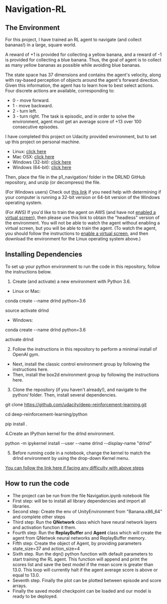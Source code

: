 # Navigation-RL
## The Environment
For this project, I have trained an RL agent to navigate (and collect bananas!) in a large, square world.

A reward of +1 is provided for collecting a yellow banana, and a reward of -1 is provided for collecting a blue banana. Thus, the goal of agent is to collect as many yellow bananas as possible while avoiding blue bananas.

The state space has 37 dimensions and contains the agent's velocity, along with ray-based perception of objects around the agent's forward direction. Given this information, the agent has to learn how to best select actions. Four discrete actions are available, corresponding to:

- 0 - move forward.
- 1 - move backward.
- 2 - turn left.
- 3 - turn right.
The task is episodic, and in order to solve the environment, agent must get an average score of +13 over 100 consecutive episodes.

I have completed this project on Udacity provided environment, but to set up this project on personal machine.

- Linux: [click here](https://s3-us-west-1.amazonaws.com/udacity-drlnd/P1/Banana/Banana_Linux.zip)
- Mac OSX: [click here](https://s3-us-west-1.amazonaws.com/udacity-drlnd/P1/Banana/Banana.app.zip)
- Windows (32-bit): [click here](https://s3-us-west-1.amazonaws.com/udacity-drlnd/P1/Banana/Banana_Windows_x86.zip)
- Windows (64-bit): [click here](https://s3-us-west-1.amazonaws.com/udacity-drlnd/P1/Banana/Banana_Windows_x86_64.zip)

Then, place the file in the p1_navigation/ folder in the DRLND GitHub repository, and unzip (or decompress) the file.

(For Windows users) Check out [this link](https://support.microsoft.com/en-us/help/827218/how-to-determine-whether-a-computer-is-running-a-32-bit-version-or-64) if you need help with determining if your computer is running a 32-bit version or 64-bit version of the Windows operating system.

(For AWS) If you'd like to train the agent on AWS (and have not [enabled a virtual screen](https://github.com/Unity-Technologies/ml-agents/blob/master/docs/Training-on-Amazon-Web-Service.md)), then please use this link to obtain the "headless" version of the environment. You will not be able to watch the agent without enabling a virtual screen, but you will be able to train the agent. (To watch the agent, you should follow the instructions to [enable a virtual screen](https://github.com/Unity-Technologies/ml-agents/blob/master/docs/Training-on-Amazon-Web-Service.md), and then download the environment for the Linux operating system above.)

## Installing Dependencies
To set up your python environment to run the code in this repository, follow the instructions below.

1. Create (and activate) a new environment with Python 3.6.

- Linux or Mac:


conda create --name drlnd python=3.6

source activate drlnd


- Windows:

conda create --name drlnd python=3.6 

activate drlnd

2. Follow the instructions in this repository to perform a minimal install of OpenAI gym.

- Next, install the classic control environment group by following the instructions here.
- Then, install the box2d environment group by following the instructions here.

3. Clone the repository (if you haven't already!), and navigate to the python/ folder. Then, install several dependencies.

git clone https://github.com/udacity/deep-reinforcement-learning.git

cd deep-reinforcement-learning/python

pip install .

4.Create an IPython kernel for the drlnd environment.

python -m ipykernel install --user --name drlnd --display-name "drlnd"

5. Before running code in a notebook, change the kernel to match the drlnd environment by using the drop-down Kernel menu.

[You can follow the link here if facing any difficulty with above steps](https://github.com/udacity/deep-reinforcement-learning#dependencies)

## How to run the code

- The project can be run from the file Navigation.ipynb notebook file
- First step: will be to install all library dependencies and import all libraries.
- Second step: Create the env of UnityEnvironment from "Banana.x86_64" and complete other steps
- Third step: Run the **QNetwork** class which have neural network layers and activation function it them.
- Fourth step: Run the **ReplayBuffer** and **Agent** class which will create the agent from QNetwok neural networks and ReplayBuffer memory.
- Fifth step: Create the object of Agent, by providing parameters state_size=37 and action_size=4
- Sixth step. Run the dqn() python function with default parameters to start training the RL agent. This function will append and print the scores list and save the best model if the mean score is greater than 13.0. This loop will currently halt if the agent average score is above or equal to 13.0.
- Seventh step. Finally the plot can be plotted between episode and score arrays.
- Finally the saved model checkpoint can be loaded and our model is ready to be deployed. 
